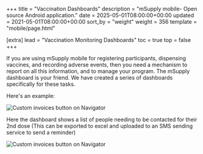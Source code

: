 +++
title = "Vaccination Dashboards"
description = "mSupply mobile- Open source Android application."
date = 2025-05-01T08:00:00+00:00
updated = 2021-05-01T08:00:00+00:00
sort_by = "weight"
weight = 356
template = "mobile/page.html"

[extra]
lead = "Vaccination Monitoring Dashboards"
toc = true
top = false
+++


If you are using mSupply mobile for registering participants, dispensing vaccines, and recording adverse events, then you need a mechanism to report on all this information, and to manage your program.
The mSupply dashboard is your friend. We have created a series of dashboards specifically for these tasks.

Here's an example:

![Custom invoices button on Navigator](/mobile/introduction/images/vaccination_monitoring_dashboard.png)

Here the dashboard shows a list of people needing to be contacted for their 2nd dose (This can be exported to excel and uploaded to an SMS sending service to send a reminder)

![Custom invoices button on Navigator](/mobile/introduction/images/vaccination_monitoring_dashboard2.png)

